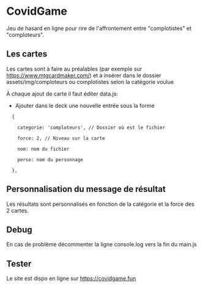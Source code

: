 # CovidGame

Jeu de hasard en ligne pour rire de l'affrontement entre "complotistes" et "comploteurs".


## Les cartes

Les cartes sont à faire au préalables (par exemple sur https://www.mtgcardmaker.com/) et à insérer dans le dossier assets/img/comploteurs ou complotistes selon la catégorie voulue

À chaque ajout de carte il faut éditer data.js:

- Ajouter dans le deck une nouvelle entrée sous la forme 
```  
  {
  
    categorie: 'comploteurs', // Dossier où est le fichier
  
    force: 2, // Niveau sur la carte
    
    nom: nom du fichier
    
    perso: nom du personnage
  
  },
```

## Personnalisation du message de résultat

Les résultats sont personnalisés en fonction de la catégorie et la force des 2 cartes.


## Debug

En cas de problème décommenter la ligne console.log vers la fin du main.js


## Tester

Le site est dispo en ligne sur https://covidgame.fun
